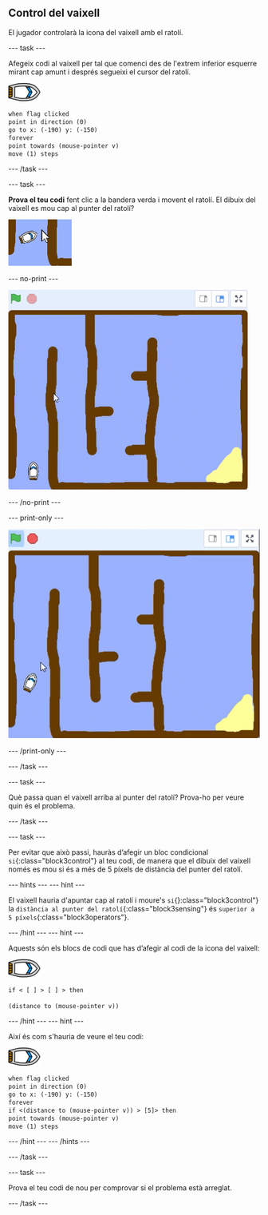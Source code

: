 ## Control del vaixell

El jugador controlarà la icona del vaixell amb el ratolí.

--- task ---

Afegeix codi al vaixell per tal que comenci des de l'extrem inferior esquerre mirant cap amunt i després segueixi el cursor del ratolí.

![icona-vaixell](images/boat_resize.png)

```blocks3
when flag clicked
point in direction (0)
go to x: (-190) y: (-150)
forever
point towards (mouse-pointer v)
move (1) steps
```

--- /task ---

--- task ---

**Prova el teu codi** fent clic a la bandera verda i movent el ratolí. El dibuix del vaixell es mou cap al punter del ratolí?

![captura de pantalla](images/boat-mouse.png)

--- no-print ---

![captura de pantalla](images/boat-pointer-test-anim.gif)

--- /no-print ---

--- print-only ---

![captura de pantalla](images/boat-pointer-test-anim.png)

--- /print-only ---

--- /task ---

--- task ---

Què passa quan el vaixell arriba al punter del ratolí? Prova-ho per veure quin és el problema.

--- /task ---

--- task ---

Per evitar que això passi, hauràs d’afegir un bloc condicional `si`{:class="block3control"} al teu codi, de manera que el dibuix del vaixell només es mou si és a més de 5 píxels de distància del punter del ratolí.

--- hints --- --- hint ---

El vaixell hauria d'apuntar cap al ratolí i moure's `si`{}:class="block3control"} la `distància al punter del ratolí`{:class="block3sensing"} és `superior a 5 píxels`{:class="block3operators"}.

--- /hint --- --- hint ---

Aquests són els blocs de codi que has d’afegir al codi de la icona del vaixell:

![icona-vaixell](images/boat_resize.png)

```blocks3
if < [ ] > [ ] > then

(distance to (mouse-pointer v))
```

--- /hint --- --- hint ---

Així és com s'hauria de veure el teu codi:

![icona-vaixell](images/boat_resize.png)

```blocks3
when flag clicked
point in direction (0)
go to x: (-190) y: (-150)
forever
if <(distance to (mouse-pointer v)) > [5]> then
point towards (mouse-pointer v)
move (1) steps
```

--- /hint --- --- /hints ---

--- /task ---

--- task ---

Prova el teu codi de nou per comprovar si el problema està arreglat.

--- /task ---
